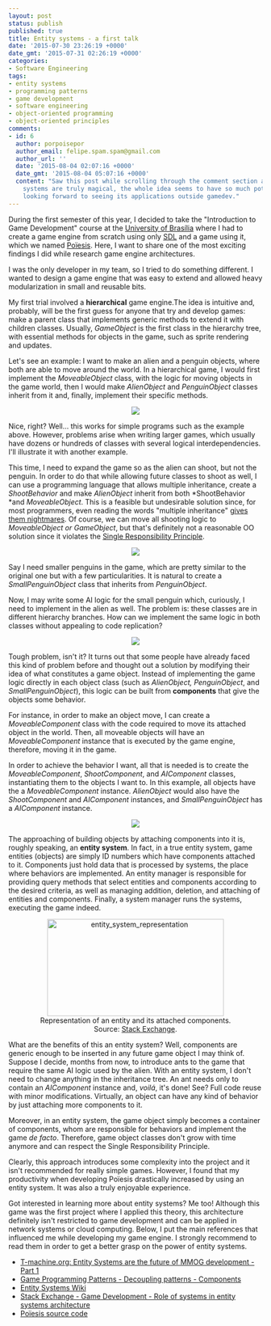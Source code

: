 ```yaml
---
layout: post
status: publish
published: true
title: Entity systems - a first talk
date: '2015-07-30 23:26:19 +0000'
date_gmt: '2015-07-31 02:26:19 +0000'
categories:
- Software Engineering
tags:
- entity systems
- programming patterns
- game development
- software engineering
- object-oriented programming
- object-oriented principles
comments:
- id: 6
  author: porpoisepor
  author_email: felipe.spam.spam@gmail.com
  author_url: ''
  date: '2015-08-04 02:07:16 +0000'
  date_gmt: '2015-08-04 05:07:16 +0000'
  content: "Saw this post while scrolling through the comment section at T-machine.\r\nEntity
    systems are truly magical, the whole idea seems to have so much potential.\r\nI'm
    looking forward to seeing its applications outside gamedev."
---
```

During the first semester of this year, I decided to take the "Introduction to Game Development" course at the [University of Brasília](http://www.unb.br) where I had to create a game engine from scratch using only [SDL](https://www.libsdl.org/) and a game using it, which we named [Poïesis](https://github.com/matheusportela/poiesis). Here, I want to share one of the most exciting findings I did while research game engine architectures.

I was the only developer in my team, so I tried to do something different. I wanted to design a game engine that was easy to extend and allowed heavy modularization in small and reusable bits.

My first trial involved a **hierarchical** game engine.The idea is intuitive and, probably, will be the first guess for anyone that try and develop games: make a parent class that implements generic methods to extend it with children classes. Usually, *GameObject* is the first class in the hierarchy tree, with essential methods for objects in the game, such as sprite rendering and updates.

Let's see an example: I want to make an alien and a penguin objects, where both are able to move around the world. In a hierarchical game, I would first implement the *MoveableObject* class, with the logic for moving objects in the game world, then I would make *AlienObject* and *PenguinObject* classes inherit from it and, finally, implement their specific methods.

<center><img src="/assets/images/entity_system_1.jpeg"/></center>

Nice, right? Well... this works for simple programs such as the example above. However, problems arise when writing larger games, which usually have dozens or hundreds of classes with several logical interdependencies. I'll illustrate it with another example.

This time, I need to expand the game so as the alien can shoot, but not the penguin. In order to do that while allowing future classes to shoot as well, I can use a programming language that allows multiple inheritance, create a *ShootBehavior* and make *AlienObject* inherit from both *ShootBehavior *and *MoveableObject*. This is a feasible but undesirable solution since, for most programmers, even reading the words "multiple inheritance" [gives them nightmares](http://stackoverflow.com/questions/225929/what-is-the-exact-problem-with-multiple-inheritance). Of course, we can move all shooting logic to *MoveableObject *or* GameObject*, but that's definitely not a reasonable OO solution since it violates the [Single Responsibility Principle](https://en.wikipedia.org/wiki/Single_responsibility_principle).

<center><img src="/assets/images/entity_system_2.jpeg"/></center>

Say I need smaller penguins in the game, which are pretty similar to the original one but with a few particularities. It is natural to create a *SmallPenguinObject* class that inherits from *PenguinObject*.

Now, I may write some AI logic for the small penguin which, curiously, I need to implement in the alien as well. The problem is: these classes are in different hierarchy branches. How can we implement the same logic in both classes without appealing to code replication?

<center><img src="/assets/images/entity_system_3.jpeg"/></center>

Tough problem, isn't it? It turns out that some people have already faced this kind of problem before and thought out a solution by modifying their idea of what constitutes a game object. Instead of implementing the game logic directly in each object class (such as *AlienObject, PenguinObject*, and *SmallPenguinObject*), this logic can be built from **components** that give the objects some behavior.

For instance, in order to make an object move, I can create a *MoveableComponent* class with the code required to move its attached object in the world. Then, all moveable objects will have an *MoveableComponent* instance that is executed by the game engine, therefore, moving it in the game.

In order to achieve the behavior I want, all that is needed is to create the *MoveableComponent*, *ShootComponent*, and *AIComponent* classes, instantiating them to the objects I want to. In this example, all objects have the a *MoveableComponent* instance. *AlienObject* would also have the *ShootComponent* and *AIComponent* instances, and *SmallPenguinObject* has a *AIComponent* instance.

<center><img src="/assets/images/entity_system_4.jpeg"/></center>

The approaching of building objects by attaching components into it is, roughly speaking, an **entity system**. In fact, in a true entity system, game entities (objects) are simply ID numbers which have components attached to it. Components just hold data that is processed by systems, the place where behaviors are implemented. An entity manager is responsible for providing query methods that select entities and components according to the desired criteria, as well as managing addition, deletion, and attaching of entities and components. Finally, a system manager runs the systems, executing the game indeed.

<center><figure><img src="/assets/images/entity_system_representation.png" alt="entity_system_representation" width="350" height="192" /><figcaption>Representation of an entity and its attached components. Source: <a href="http://gamedev.stackexchange.com/questions/31473/role-of-systems-in-entity-systems-architecture">Stack Exchange</a>.</figcaption></figure></center>

What are the benefits of this an entity system? Well, components are generic enough to be inserted in any future game object I may think of. Suppose I decide, months from now, to introduce ants to the game that require the same AI logic used by the alien. With an entity system, I don't need to change anything in the inheritance tree. An ant needs only to contain an *AIComponent* instance and, *voilá*, it's done! See? Full code reuse with minor modifications. Virtually, an object can have any kind of behavior by just attaching more components to it.

Moreover, in an entity system, the game object simply becomes a container of components, whom are responsible for behaviors and implement the game *de facto*. Therefore, game object classes don't grow with time anymore and can respect the Single Responsibility Principle.

Clearly, this approach introduces some complexity into the project and it isn't recommended for really simple games. However, I found that my productivity when developing Poïesis drastically increased by using an entity system. It was also a truly enjoyable experience.

Got interested in learning more about entity systems? Me too! Although this game was the first project where I applied this theory, this architecture definitely isn't restricted to game development and can be applied in network systems or cloud computing. Below, I put the main references that influenced me while developing my game engine. I strongly recommend to read them in order to get a better grasp on the power of entity systems.

* [T-machine.org: Entity Systems are the future of MMOG development - Part 1](http://t-machine.org/index.php/2007/09/03/entity-systems-are-the-future-of-mmog-development-part-1/)
* [Game Programming Patterns - Decoupling patterns - Components](http://gameprogrammingpatterns.com/component.html)
* [Entity Systems Wiki](http://entity-systems.wikidot.com/)
* [Stack Exchange - Game Development - Role of systems in entity systems architecture](http://gamedev.stackexchange.com/questions/31473/role-of-systems-in-entity-systems-architecture)
* [Poïesis source code](https://github.com/matheusportela/poiesis)
